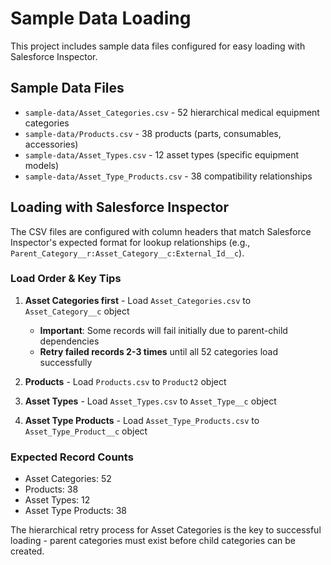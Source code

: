 # Sample Data Loading

This project includes sample data files configured for easy loading with Salesforce Inspector.

## Sample Data Files

- `sample-data/Asset_Categories.csv` - 52 hierarchical medical equipment categories
- `sample-data/Products.csv` - 38 products (parts, consumables, accessories)
- `sample-data/Asset_Types.csv` - 12 asset types (specific equipment models)
- `sample-data/Asset_Type_Products.csv` - 38 compatibility relationships

## Loading with Salesforce Inspector

The CSV files are configured with column headers that match Salesforce Inspector's expected format for lookup relationships (e.g., `Parent_Category__r:Asset_Category__c:External_Id__c`).

### Load Order & Key Tips

1. **Asset Categories first** - Load `Asset_Categories.csv` to `Asset_Category__c` object
   - **Important**: Some records will fail initially due to parent-child dependencies
   - **Retry failed records 2-3 times** until all 52 categories load successfully
   
2. **Products** - Load `Products.csv` to `Product2` object

3. **Asset Types** - Load `Asset_Types.csv` to `Asset_Type__c` object

4. **Asset Type Products** - Load `Asset_Type_Products.csv` to `Asset_Type_Product__c` object

### Expected Record Counts
- Asset Categories: 52
- Products: 38  
- Asset Types: 12
- Asset Type Products: 38

The hierarchical retry process for Asset Categories is the key to successful loading - parent categories must exist before child categories can be created.
